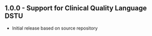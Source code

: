 ## 1.0.0 - Support for Clinical Quality Language DSTU
* Initial release based on source repository

